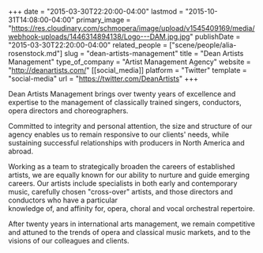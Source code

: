 +++
date = "2015-03-30T22:20:00-04:00"
lastmod = "2015-10-31T14:08:00-04:00"
primary_image = "https://res.cloudinary.com/schmopera/image/upload/v1545409169/media/webhook-uploads/1446314894138/Logo---DAM.jpg.jpg"
publishDate = "2015-03-30T22:20:00-04:00"
related_people = ["scene/people/alia-rosenstock.md"]
slug = "dean-artists-management"
title = "Dean Artists Management"
type_of_company = "Artist Management Agency"
website = "http://deanartists.com/"
[[social_media]]
platform = "Twitter"
template = "social-media"
url = "https://twitter.com/DeanArtists"
+++

<p>
	Dean Artists Management brings over twenty years of excellence and expertise to the management of classically trained singers, conductors, opera directors and choreographers.
</p>
<p>
	Committed to integrity and personal attention, the size and structure of our agency enables us to remain responsive to our clients' needs, while sustaining successful relationships with producers in North America and abroad.
</p>
<p>
	Working as a team to strategically broaden the careers of established artists, we are equally known for our ability to nurture and guide emerging careers. Our artists include specialists in both early and contemporary music, carefully chosen "cross-over" artists, and those directors and conductors who have a particular<br>
	knowledge of, and affinity for, opera, choral and vocal orchestral repertoire.
</p>
<p>
	After twenty years in international arts management, we remain competitive and attuned to the trends of opera and classical music markets, and to the visions of our colleagues and clients.
</p>
